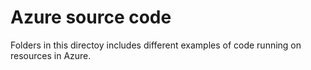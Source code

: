 # Azure source code

Folders in this directoy includes different examples of code running on resources in Azure.
